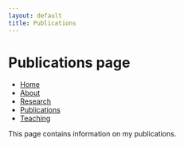 ```yaml
---
layout: default
title: Publications
---
```

# Publications page

<body>
<ul class="sidenav">
  <li><a href="#home">Home</a></li>
  <li><a href=/about.html>About</a></li>
  <li><a href="/research.html">Research</a></li>
  <li><a class="active" href="/publications.html">Publications</a></li>
  <li><a href="/teaching.html">Teaching</a></li>
</ul>

<div>
<p>This page contains information on my publications.</p>
</div>
</body>
